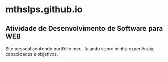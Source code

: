 # mthslps.github.io

## Atividade de Desenvolvimento de Software para WEB

Site pessoal contendo portfólio meu, falando sobre minha experiência, capacidades e objetivos.
